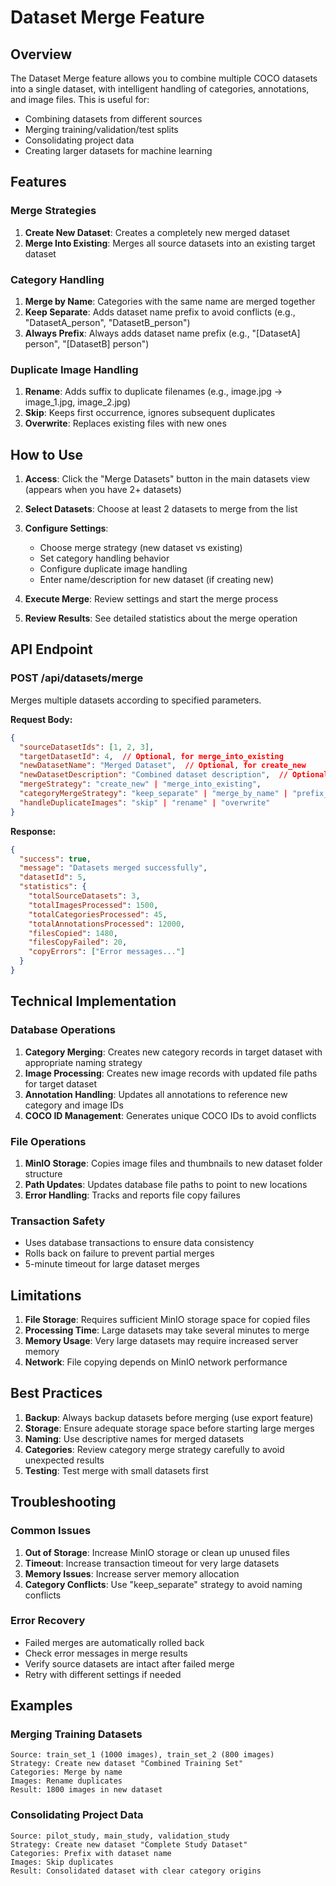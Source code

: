 # Dataset Merge Feature

## Overview

The Dataset Merge feature allows you to combine multiple COCO datasets into a single dataset, with intelligent handling of categories, annotations, and image files. This is useful for:

- Combining datasets from different sources
- Merging training/validation/test splits
- Consolidating project data
- Creating larger datasets for machine learning

## Features

### Merge Strategies

1. **Create New Dataset**: Creates a completely new merged dataset
2. **Merge Into Existing**: Merges all source datasets into an existing target dataset

### Category Handling

1. **Merge by Name**: Categories with the same name are merged together
2. **Keep Separate**: Adds dataset name prefix to avoid conflicts (e.g., "DatasetA_person", "DatasetB_person")
3. **Always Prefix**: Always adds dataset name prefix (e.g., "[DatasetA] person", "[DatasetB] person")

### Duplicate Image Handling

1. **Rename**: Adds suffix to duplicate filenames (e.g., image.jpg → image_1.jpg, image_2.jpg)
2. **Skip**: Keeps first occurrence, ignores subsequent duplicates
3. **Overwrite**: Replaces existing files with new ones

## How to Use

1. **Access**: Click the "Merge Datasets" button in the main datasets view (appears when you have 2+ datasets)

2. **Select Datasets**: Choose at least 2 datasets to merge from the list

3. **Configure Settings**:

   - Choose merge strategy (new dataset vs existing)
   - Set category handling behavior
   - Configure duplicate image handling
   - Enter name/description for new dataset (if creating new)

4. **Execute Merge**: Review settings and start the merge process

5. **Review Results**: See detailed statistics about the merge operation

## API Endpoint

### POST /api/datasets/merge

Merges multiple datasets according to specified parameters.

**Request Body:**

```json
{
  "sourceDatasetIds": [1, 2, 3],
  "targetDatasetId": 4,  // Optional, for merge_into_existing
  "newDatasetName": "Merged Dataset",  // Optional, for create_new
  "newDatasetDescription": "Combined dataset description",  // Optional
  "mergeStrategy": "create_new" | "merge_into_existing",
  "categoryMergeStrategy": "keep_separate" | "merge_by_name" | "prefix_with_dataset",
  "handleDuplicateImages": "skip" | "rename" | "overwrite"
}
```

**Response:**

```json
{
  "success": true,
  "message": "Datasets merged successfully",
  "datasetId": 5,
  "statistics": {
    "totalSourceDatasets": 3,
    "totalImagesProcessed": 1500,
    "totalCategoriesProcessed": 45,
    "totalAnnotationsProcessed": 12000,
    "filesCopied": 1480,
    "filesCopyFailed": 20,
    "copyErrors": ["Error messages..."]
  }
}
```

## Technical Implementation

### Database Operations

1. **Category Merging**: Creates new category records in target dataset with appropriate naming strategy
2. **Image Processing**: Creates new image records with updated file paths for target dataset
3. **Annotation Handling**: Updates all annotations to reference new category and image IDs
4. **COCO ID Management**: Generates unique COCO IDs to avoid conflicts

### File Operations

1. **MinIO Storage**: Copies image files and thumbnails to new dataset folder structure
2. **Path Updates**: Updates database file paths to point to new locations
3. **Error Handling**: Tracks and reports file copy failures

### Transaction Safety

- Uses database transactions to ensure data consistency
- Rolls back on failure to prevent partial merges
- 5-minute timeout for large dataset merges

## Limitations

1. **File Storage**: Requires sufficient MinIO storage space for copied files
2. **Processing Time**: Large datasets may take several minutes to merge
3. **Memory Usage**: Very large datasets may require increased server memory
4. **Network**: File copying depends on MinIO network performance

## Best Practices

1. **Backup**: Always backup datasets before merging (use export feature)
2. **Storage**: Ensure adequate storage space before starting large merges
3. **Naming**: Use descriptive names for merged datasets
4. **Categories**: Review category merge strategy carefully to avoid unexpected results
5. **Testing**: Test merge with small datasets first

## Troubleshooting

### Common Issues

1. **Out of Storage**: Increase MinIO storage or clean up unused files
2. **Timeout**: Increase transaction timeout for very large datasets
3. **Memory Issues**: Increase server memory allocation
4. **Category Conflicts**: Use "keep_separate" strategy to avoid naming conflicts

### Error Recovery

- Failed merges are automatically rolled back
- Check error messages in merge results
- Verify source datasets are intact after failed merge
- Retry with different settings if needed

## Examples

### Merging Training Datasets

```
Source: train_set_1 (1000 images), train_set_2 (800 images)
Strategy: Create new dataset "Combined Training Set"
Categories: Merge by name
Images: Rename duplicates
Result: 1800 images in new dataset
```

### Consolidating Project Data

```
Source: pilot_study, main_study, validation_study
Strategy: Create new dataset "Complete Study Dataset"
Categories: Prefix with dataset name
Images: Skip duplicates
Result: Consolidated dataset with clear category origins
```
